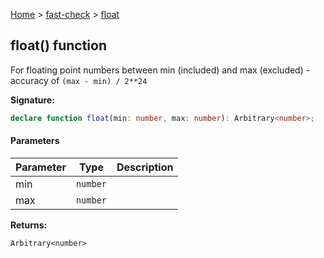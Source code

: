 [Home](/) &gt; [fast-check](../fast-check.md) &gt; [float](float_2.md)

## float() function

For floating point numbers between min (included) and max (excluded) - accuracy of `(max - min) / 2**24`

<b>Signature:</b>

```typescript
declare function float(min: number, max: number): Arbitrary<number>;
```

#### Parameters

|  Parameter | Type | Description |
|  --- | --- | --- |
|  min | <code>number</code> |  |
|  max | <code>number</code> |  |

<b>Returns:</b>

`Arbitrary<number>`

